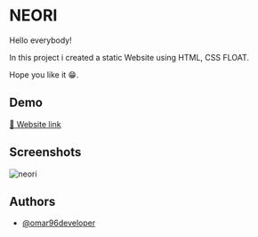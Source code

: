 
# NEORI
Hello everybody!  


In this project i created a static Website using HTML, CSS FLOAT.
  


Hope you like it 😁.



## Demo

[🔗 Website link](https://neori.netlify.app/)




## Screenshots
![neori](https://user-images.githubusercontent.com/84162621/170791979-c0530e75-a29c-4e82-9235-c3118668b855.png)




## Authors

- [@omar96developer](https://github.com/omar96developer)

